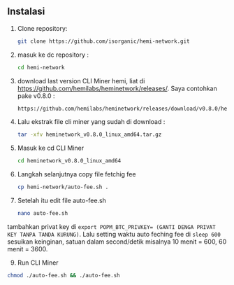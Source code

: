 ## Instalasi
1. Clone repository:
   ```bash
   git clone https://github.com/isorganic/hemi-network.git
2. masuk ke dc repository :
   ```bash
   cd hemi-network
3. download last version CLI Miner hemi, liat di https://github.com/hemilabs/heminetwork/releases/. Saya contohkan pake v0.8.0 :
   ```bash
   https://github.com/hemilabs/heminetwork/releases/download/v0.8.0/heminetwork_v0.8.0_linux_amd64.tar.gz
4. Lalu ekstrak file cli miner yang sudah di download :
   ```bash
   tar -xfv heminetwork_v0.8.0_linux_amd64.tar.gz
5. Masuk ke cd CLI Miner
   ```bash
   cd heminetwork_v0.8.0_linux_amd64
6. Langkah selanjutnya copy file fetchig fee
   ```bash
   cp hemi-network/auto-fee.sh .
7. Setelah itu edit file auto-fee.sh
   ```bash
   nano auto-fee.sh
tambahkan privat key di ```export POPM_BTC_PRIVKEY= (GANTI DENGA PRIVAT KEY TANPA TANDA KURUNG)```.
Lalu setting waktu auto feching fee di ``` sleep 600 ``` sesuikan keinginan, satuan dalam second/detik misalnya 10 menit = 600, 60 menit = 3600.

9. Run CLI Miner
```bash
chmod ./auto-fee.sh && ./auto-fee.sh


